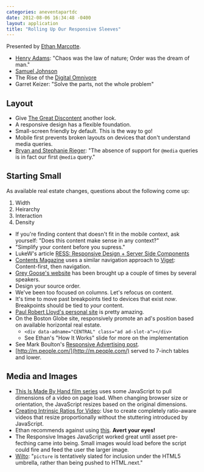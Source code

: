```yaml
---
categories: aneventapartdc
date: 2012-08-06 16:34:48 -0400
layout: application
title: "Rolling Up Our Responsive Sleeves"
---
```


Presented by [Ethan Marcotte](http://ethanmarcotte.com/).

- [Henry Adams](http://en.wikipedia.org/wiki/Henry_Adams): "Chaos was the law of nature; Order was the dream of man."
- [Samuel Johnson](http://en.wikipedia.org/wiki/Samuel_Johnson)
- The Rise of the [Digital Omnivore](http://en.wikipedia.org/wiki/Digital_Omnivore)
- Garret Keizer: "Solve the parts, not the whole problem"

## Layout ##

- Give [The Great Discontent](http://thegreatdiscontent.com/) another look.
- A responsive design has a flexible foundation.
- Small-screen friendly by default. This is the way to go!
- Mobile first prevents broken layouts on devices that don't understand media queries.
- [Bryan and Stephanie Rieger](http://yiibu.com/): "The absence of support for `@media` queries is in fact our first `@media` query."

## Starting Small ##

As available real estate changes, questions about the following come up:

1. Width
2. Heirarchy
3. Interaction
4. Density

- If you're finding content that doesn't fit in the mobile context, ask yourself: "Does this content make sense in any context?"
- "Simplify your content before you supress."
- LukeW's article [RESS: Responsive Design + Server Side Components](http://www.lukew.com/ff/entry.asp?1392)
- [Contents Magazine](http://contentsmagazine.com) uses a similar navigation approach to [Viget](http://www.viget.com): Content-first, then navigation.
- [Grey Goose's website](http://greygoose.com/) has been brought up a couple of times by several speakers.
- Design your source order.
- We've been too focused on columns. Let's refocus on content.
- It's time to move past breakpoints tied to devices that exist _now_. Breakpoints should be tied to _your_ content.
- [Paul Robert Lloyd's personal site](http://paulrobertlloyd.com/) is pretty amazing.
- On the Boston Globe site, responsively promote an ad's position based on available horizontal real estate.
	- `<div data-adname="CENTRAL" class="ad ad-slot-a"></div>`
	- See Ethan's "How It Works" slide for more on the implementation
- See Mark Boulton's [Responsive Advertising post](http://www.markboulton.co.uk/journal/comments/responsive-advertising).
- [http://m.people.com/](http://m.people.com/) served to 7-inch tables and lower.

## Media and Images ##

- [This Is Made By Hand film series](http://thisismadebyhand.com/) uses some JavaScript to pull dimensions of a video on page load. When changing browser size or orientation, the JavaScript resizes based on the original dimensions.
- [Creating Intrinsic Ratios for Video](http://www.alistapart.com/articles/creating-intrinsic-ratios-for-video/): Use to create completely ratio-aware videos that resize proportionally without the stuttering introduced by JavaScript.
- Ethan recommends against using [this](https://github.com/filamentgroup/Responsive-Images/). **Avert your eyes!**
- The Responsive Images JavaScript worked great until asset pre-fecthing came into being. Small images would load before the script could fire and feed the user the larger image.
- [Wilto](http://www.w3.org/community/respimg/2012/08/04/picture-in-the-html5-spec/): "`picture` is tentatively slated for inclusion under the HTML5 umbrella, rather than being pushed to HTML.next."